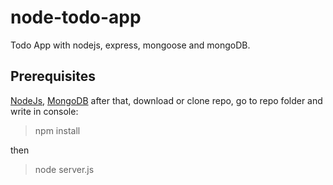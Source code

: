# node-todo-app
Todo App with nodejs, express, mongoose and mongoDB.

## Prerequisites

[NodeJs](https://nodejs.org/download/), [MongoDB](https://www.mongodb.com/download-center/community)
after that, download or clone repo, go to repo folder and write in console:
> npm install

then 
> node server.js